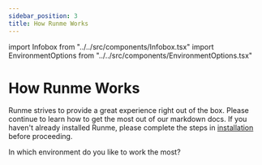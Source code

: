 ```yaml
---
sidebar_position: 3
title: How Runme Works
---
```


import Infobox from "../../src/components/Infobox.tsx"
import EnvironmentOptions from "../../src/components/EnvironmentOptions.tsx"

# How Runme Works

Runme strives to provide a great experience right out of the box. Please continue to learn how to get the most out of our markdown docs. If you haven't already installed Runme, please complete the steps in [installation](https://docs.runme.dev/install#runme-cli) before proceeding.

In which environment do you like to work the most?

<EnvironmentOptions />
